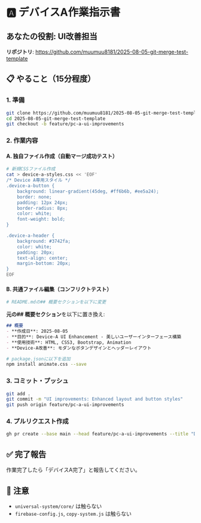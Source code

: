 # 🅰️ デバイスA作業指示書

## あなたの役割: UI改善担当

**リポジトリ**: https://github.com/muumuu8181/2025-08-05-git-merge-test-template

## 📋 やること（15分程度）

### 1. 準備
```bash
git clone https://github.com/muumuu8181/2025-08-05-git-merge-test-template.git
cd 2025-08-05-git-merge-test-template
git checkout -b feature/pc-a-ui-improvements
```

### 2. 作業内容

#### A. 独自ファイル作成（自動マージ成功テスト）
```bash
# 新規CSSファイル作成
cat > device-a-styles.css << 'EOF'
/* Device A専用スタイル */
.device-a-button {
    background: linear-gradient(45deg, #ff6b6b, #ee5a24);
    border: none;
    padding: 12px 24px;
    border-radius: 8px;
    color: white;
    font-weight: bold;
}

.device-a-header {
    background: #3742fa;
    color: white;
    padding: 20px;
    text-align: center;
    margin-bottom: 20px;
}
EOF
```

#### B. 共通ファイル編集（コンフリクトテスト）
```bash
# README.mdの## 概要セクションを以下に変更
```
**元の## 概要セクション**を以下に置き換え:
```markdown
## 概要
- **作成日**: 2025-08-05
- **目的**: Device-A UI Enhancement - 美しいユーザーインターフェース構築
- **使用技術**: HTML, CSS3, Bootstrap, Animation
- **Device-A改善**: モダンなボタンデザインとヘッダーレイアウト
```

```bash
# package.jsonに以下を追加
npm install animate.css --save
```

### 3. コミット・プッシュ
```bash
git add .
git commit -m "UI improvements: Enhanced layout and button styles"
git push origin feature/pc-a-ui-improvements
```

### 4. プルリクエスト作成
```bash
gh pr create --base main --head feature/pc-a-ui-improvements --title "Device-A: UI Improvements" --body "UI改善: レイアウト調整とボタンスタイル向上"
```

## ✅ 完了報告
作業完了したら「デバイスA完了」と報告してください。

## 🚨 注意
- `universal-system/core/` は触らない
- `firebase-config.js`, `copy-system.js` は触らない